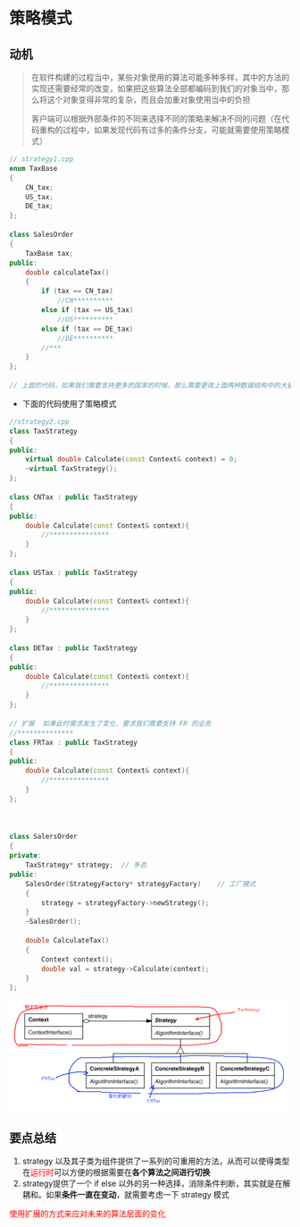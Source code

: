 # 策略模式

## 动机

> 在软件构建的过程当中，某些对象使用的算法可能多种多样，其中的方法的实现还需要经常的改变，如果把这些算法全部都编码到我们的对象当中，那么将这个对象变得非常的复杂，而且会加重对象使用当中的负担
>
> 客户端可以根据外部条件的不同来选择不同的策略来解决不同的问题（在代码重构的过程中，如果发现代码有过多的条件分支，可能就需要使用策略模式）

```c++
// strategy1.cpp
enum TaxBase
{
  	CN_tax;
  	US_tax;
    DE_tax;
};

class SalesOrder
{
	TaxBase tax;
public:
    double calculateTax()
    {
        if (tax == CN_tax)
            //CN**********
        else if (tax == US_tax)
            //US**********
       	else if (tax == DE_tax)
            //DE**********
        //***
    }
};

// 上面的代码，如果我们需要支持更多的国家的时候，那么需要更改上面两种数据结构中的大量的内容
```

* 下面的代码使用了策略模式

```c++
//strategy2.cpp
class TaxStrategy
{
public:
    virtual double Calculate(const Context& context) = 0;
    ~virtual TaxStrategy();
};

class CNTax : public TaxStrategy
{
public:
    double Calculate(const Context& context){
        //***************
    }
};

class USTax : public TaxStrategy
{
public:
    double Calculate(const Context& context){
        //***************
    }
};

class DETax : public TaxStrategy
{
public:
    double Calculate(const Context& context){
        //***************
    }
};

// 扩展  如果此时需求发生了变化，要求我们需要支持 FR 的业务
//**************
class FRTax : public TaxStrategy
{
public:
    double Calculate(const Context& context){
        //***************
    }
};



class SalersOrder
{
private:
    TaxStrategy* strategy;	// 多态
public:
    SalesOrder(StrategyFactory* strategyFactory)	// 工厂模式
    {
        strategy = strategyFactory->newStrategy();
    }
    ~SalesOrder();
    
    double CalculateTax()
    {
        Context context();
        double val = strategy->Calculate(context);
    }
};
```

![](./img/strategy1.png)

## 要点总结

1. strategy 以及其子类为组件提供了一系列的可重用的方法，从而可以使得类型在<font color=red>运行时</font>可以方便的根据需要在**各个算法之间进行切换**
2. strategy提供了一个 if else 以外的另一种选择，消除条件判断，其实就是在解耦和。如果**条件一直在变动**，就需要考虑一下 strategy 模式

<font color=red>使用扩展的方式来应对未来的算法层面的变化</font>